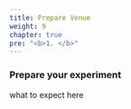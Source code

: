 ```yaml
---
title: Prepare Venue
weight: 9
chapter: true
pre: "<b>1. </b>"
---
```


### Prepare your experiment

what to expect here

